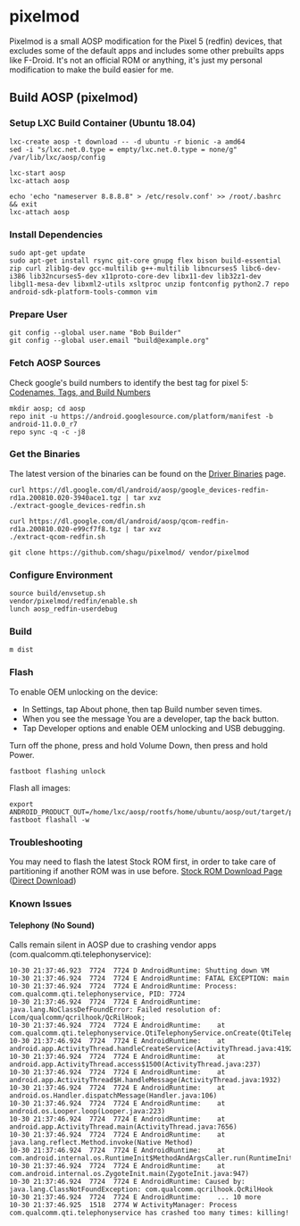 # pixelmod

Pixelmod is a small AOSP modification for the Pixel 5 (redfin) devices, that excludes some of the default apps and includes some other prebuilts apps like F-Droid.
It's not an official ROM or anything, it's just my personal modification to make the build easier for me.

## Build AOSP (pixelmod)

### Setup LXC Build Container (Ubuntu 18.04)

    lxc-create aosp -t download -- -d ubuntu -r bionic -a amd64
    sed -i "s/lxc.net.0.type = empty/lxc.net.0.type = none/g" /var/lib/lxc/aosp/config

    lxc-start aosp
    lxc-attach aosp

    echo 'echo "nameserver 8.8.8.8" > /etc/resolv.conf' >> /root/.bashrc && exit
    lxc-attach aosp

### Install Dependencies

    sudo apt-get update
    sudo apt-get install rsync git-core gnupg flex bison build-essential zip curl zlib1g-dev gcc-multilib g++-multilib libncurses5 libc6-dev-i386 lib32ncurses5-dev x11proto-core-dev libx11-dev lib32z1-dev libgl1-mesa-dev libxml2-utils xsltproc unzip fontconfig python2.7 repo android-sdk-platform-tools-common vim

### Prepare User

    git config --global user.name "Bob Builder"
    git config --global user.email "build@example.org"

### Fetch AOSP Sources

Check google's build numbers to identify the best tag for pixel 5: [Codenames, Tags, and Build Numbers](https://source.android.com/setup/start/build-numbers)

    mkdir aosp; cd aosp
    repo init -u https://android.googlesource.com/platform/manifest -b android-11.0.0_r7
    repo sync -q -c -j8

### Get the Binaries

The latest version of the binaries can be found on the [Driver Binaries](https://developers.google.com/android/drivers) page.

    curl https://dl.google.com/dl/android/aosp/google_devices-redfin-rd1a.200810.020-3940ace1.tgz | tar xvz
    ./extract-google_devices-redfin.sh

    curl https://dl.google.com/dl/android/aosp/qcom-redfin-rd1a.200810.020-e99cf7f8.tgz | tar xvz
    ./extract-qcom-redfin.sh

    git clone https://github.com/shagu/pixelmod/ vendor/pixelmod


### Configure Environment

    source build/envsetup.sh
    vendor/pixelmod/redfin/enable.sh
    lunch aosp_redfin-userdebug

### Build

    m dist

### Flash

To enable OEM unlocking on the device:
  - In Settings, tap About phone, then tap Build number seven times.
  - When you see the message You are a developer, tap the back button.
  - Tap Developer options and enable OEM unlocking and USB debugging.

Turn off the phone, press and hold Volume Down, then press and hold Power.

    fastboot flashing unlock

Flash all images:

    export ANDROID_PRODUCT_OUT=/home/lxc/aosp/rootfs/home/ubuntu/aosp/out/target/product/redfin
    fastboot flashall -w

### Troubleshooting
You may need to flash the latest Stock ROM first, in order to take care of partitioning if another ROM was in use before.
[Stock ROM Download Page](https://developers.google.com/android/images) ([Direct Download](https://dl.google.com/dl/android/aosp/redfin-rd1a.200810.020-factory-c3ea1715.zip))

### Known Issues
#### Telephony (No Sound)

Calls remain silent in AOSP due to crashing vendor apps (com.qualcomm.qti.telephonyservice):

    10-30 21:37:46.923  7724  7724 D AndroidRuntime: Shutting down VM
    10-30 21:37:46.924  7724  7724 E AndroidRuntime: FATAL EXCEPTION: main
    10-30 21:37:46.924  7724  7724 E AndroidRuntime: Process: com.qualcomm.qti.telephonyservice, PID: 7724
    10-30 21:37:46.924  7724  7724 E AndroidRuntime: java.lang.NoClassDefFoundError: Failed resolution of: Lcom/qualcomm/qcrilhook/QcRilHook;
    10-30 21:37:46.924  7724  7724 E AndroidRuntime: 	at com.qualcomm.qti.telephonyservice.QtiTelephonyService.onCreate(QtiTelephonyService.java:62)
    10-30 21:37:46.924  7724  7724 E AndroidRuntime: 	at android.app.ActivityThread.handleCreateService(ActivityThread.java:4192)
    10-30 21:37:46.924  7724  7724 E AndroidRuntime: 	at android.app.ActivityThread.access$1500(ActivityThread.java:237)
    10-30 21:37:46.924  7724  7724 E AndroidRuntime: 	at android.app.ActivityThread$H.handleMessage(ActivityThread.java:1932)
    10-30 21:37:46.924  7724  7724 E AndroidRuntime: 	at android.os.Handler.dispatchMessage(Handler.java:106)
    10-30 21:37:46.924  7724  7724 E AndroidRuntime: 	at android.os.Looper.loop(Looper.java:223)
    10-30 21:37:46.924  7724  7724 E AndroidRuntime: 	at android.app.ActivityThread.main(ActivityThread.java:7656)
    10-30 21:37:46.924  7724  7724 E AndroidRuntime: 	at java.lang.reflect.Method.invoke(Native Method)
    10-30 21:37:46.924  7724  7724 E AndroidRuntime: 	at com.android.internal.os.RuntimeInit$MethodAndArgsCaller.run(RuntimeInit.java:592)
    10-30 21:37:46.924  7724  7724 E AndroidRuntime: 	at com.android.internal.os.ZygoteInit.main(ZygoteInit.java:947)
    10-30 21:37:46.924  7724  7724 E AndroidRuntime: Caused by: java.lang.ClassNotFoundException: com.qualcomm.qcrilhook.QcRilHook
    10-30 21:37:46.924  7724  7724 E AndroidRuntime: 	... 10 more
    10-30 21:37:46.925  1518  2774 W ActivityManager: Process com.qualcomm.qti.telephonyservice has crashed too many times: killing!


